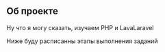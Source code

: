## Об проекте

Ну что я могу сказать, изучаем PHP и LavaLaravel

Ниже буду расписанны этапы выполнения заданий
